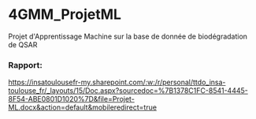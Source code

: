 # 4GMM_ProjetML
Projet d'Apprentissage Machine sur la base de donnée de biodégradation de QSAR

### Rapport:
https://insatoulousefr-my.sharepoint.com/:w:/r/personal/ttdo_insa-toulouse_fr/_layouts/15/Doc.aspx?sourcedoc=%7B1378C1FC-8541-4445-8F54-ABE0801D1020%7D&file=Projet-ML.docx&action=default&mobileredirect=true

